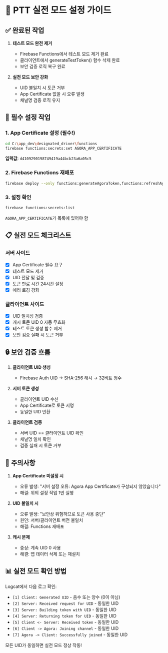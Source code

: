 # 🚀 PTT 실전 모드 설정 가이드

## ✅ 완료된 작업
1. **테스트 모드 완전 제거**
   - Firebase Functions에서 테스트 모드 제거 완료
   - 클라이언트에서 generateTestToken() 함수 삭제 완료
   - 보안 검증 로직 복구 완료

2. **실전 모드 보안 강화**
   - UID 불일치 시 토큰 거부
   - App Certificate 없을 시 오류 발생
   - 채널명 검증 로직 유지

## 🔧 필수 설정 작업

### 1. App Certificate 설정 (필수!)
```bash
cd C:\app_dev\designated_driver\functions
firebase functions:secrets:set AGORA_APP_CERTIFICATE
```
**입력값**: `d4109290198749419a44bcb23a6a05c5`

### 2. Firebase Functions 재배포
```bash
firebase deploy --only functions:generateAgoraToken,functions:refreshAgoraToken
```

### 3. 설정 확인
```bash
firebase functions:secrets:list
```
`AGORA_APP_CERTIFICATE`가 목록에 있어야 함

## 📋 실전 모드 체크리스트

### 서버 사이드
- [x] App Certificate 필수 요구
- [x] 테스트 모드 제거
- [x] UID 전달 및 검증
- [x] 토큰 만료 시간 24시간 설정
- [x] 에러 로깅 강화

### 클라이언트 사이드
- [x] UID 일치성 검증
- [x] 캐시 토큰 UID 0 자동 무효화
- [x] 테스트 토큰 생성 함수 제거
- [x] 보안 검증 실패 시 토큰 거부

## 🔒 보안 검증 흐름

1. **클라이언트 UID 생성**
   - Firebase Auth UID → SHA-256 해시 → 32비트 정수

2. **서버 토큰 생성**
   - 클라이언트 UID 수신
   - App Certificate로 토큰 서명
   - 동일한 UID 반환

3. **클라이언트 검증**
   - 서버 UID == 클라이언트 UID 확인
   - 채널명 일치 확인
   - 검증 실패 시 토큰 거부

## 🚨 주의사항

1. **App Certificate 미설정 시**
   - 오류 발생: "서버 설정 오류: Agora App Certificate가 구성되지 않았습니다"
   - 해결: 위의 설정 작업 1번 실행

2. **UID 불일치 시**
   - 오류 발생: "보안상 위험하므로 토큰 사용 중단"
   - 원인: 서버/클라이언트 버전 불일치
   - 해결: Functions 재배포

3. **캐시 문제**
   - 증상: 계속 UID 0 사용
   - 해결: 앱 데이터 삭제 또는 재설치

## 📊 실전 모드 확인 방법

Logcat에서 다음 로그 확인:
- `[1] Client: Generated UID` - 음수 또는 양수 (0이 아님)
- `[2] Server: Received request for UID` - 동일한 UID
- `[3] Server: Building token with UID` - 동일한 UID  
- `[4] Server: Returning token for UID` - 동일한 UID
- `[5] Client <- Server: Received token` - 동일한 UID
- `[6] Client -> Agora: Joining channel` - 동일한 UID
- `[7] Agora -> Client: Successfully joined` - 동일한 UID

모든 UID가 동일하면 실전 모드 정상 작동!